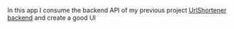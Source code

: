 In this app I consume the backend API of my previous project [UrlShortener backend](https://github.com/Nafis-Abdelkarim/UrlShortener) and create a good UI


